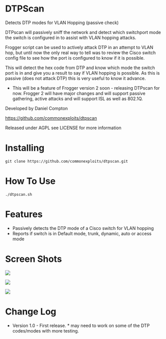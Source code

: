DTPScan
========

Detects DTP modes for VLAN Hopping (passive check)

DTPscan will passively sniff the network and detect which switchport mode the switch is configured in to assist with VLAN hopping attacks.

Frogger script can be used to actively attack DTP in an attempt to VLAN hop, but until now the only real way to tell was to review the Cisco switch config file to see how the port is configured to know if it is possible.

This will detect the hex code from DTP and know which mode the switch port is in and give you a result to say if VLAN hopping is possible. As this is passive (does not attack DTP) this is very useful to know it advance.


* This will be a feature of Frogger version 2 soon -  releasing DTPscan for now. Frogger 2 will have major changes and will support passive gathering, active attacks and will support ISL as well as 802.1Q.


Developed by Daniel Compton

https://github.com/commonexploits/dtpscan

Released under AGPL see LICENSE for more information


Installing
========

    git clone https://github.com/commonexploits/dtpscan.git

How To Use
========

    ./dtpscan.sh


Features
========

* Passively detects the DTP mode of a Cisco switch for VLAN hopping
* Reports if switch is in Default mode, trunk, dynamic, auto or access mode

Screen Shots
========

![](http://commonexploits.com/wp-content/uploads/2013/10/dtp1.jpg)

![](http://commonexploits.com/wp-content/uploads/2013/10/dtp2.jpg)

![](http://commonexploits.com/wp-content/uploads/2013/10/dtp3.jpg)



Change Log
========

* Version 1.0 - First release. * may need to work on some of the DTP codes/modes with more testing.

